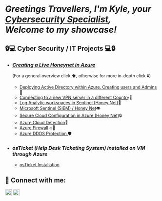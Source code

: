 ***<h1>Greetings Travellers, I'm Kyle, your <a href="https://www.linkedin.com/in/kyle-kelso/">Cybersecurity Specialist</a>,  
Welcome to my showcase!***

<h2>🔒💻 Cyber Security / IT Projects 💻🔒</h2>

- ***<h3>[Creating a Live Honeynet in Azure](https://github.com/KelsoCyberShow/Azure-Honeynet)</h3>***
(For a general overview click ⬆️, otherwise for more in-depth click ⬇️)
    - [Deploying Active Directory within Azure. Creating users and Admins](https://github.com/cesarias/Active_Directory)🔰
    - [Connecting to a new VPN server in a different Country](https://github.com/cesarias/VPN)👹
    - [Log Analytic workspaces in Sentinel (Honey Net)](https://github.com/cesarias/Logging)🍯
    - [Microsoft Sentinel (SIEM) / Honey Net](https://github.com/cesarias/Honey_Net)👁️ 
    - [Secure Cloud Configuration in Azure (Honey Net)](https://github.com/cesarias/Secure_Cloud)🔒
    - [Azure Cloud Detection](https://github.com/cesarias/detect)🔎
    - [Azure Firewall](https://github.com/cesarias/firewall) 🔥🧱
    - [Azure DDOS Protection ](https://github.com/cesarias/ddos)🛡️
   
   

  
- ***<h3>osTicket (Help Desk Ticketing System) installed on VM through Azure</h3>***
  - [ osTicket Installation](https://github.com/cesarias/os-ticket)
  

<h2> 📲 Connect with me:</h2>



[<img align="left" alt="KyleKelso | LinkedIn" width="22px" src="https://cdn.jsdelivr.net/npm/simple-icons@v3/icons/linkedin.svg" />][linkedin]
[<img align="left" alt="KyleKelso | Instagram" width="22px" src="https://cdn.jsdelivr.net/npm/simple-icons@v3/icons/instagram.svg" />][instagram]


[instagram]: https://www.instagram.com/kel.sooo/
[linkedin]: https://www.linkedin.com/in/kyle-kelso/

